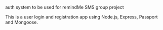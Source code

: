 auth system to be used for remindMe SMS group project


This is a user login and registration app using Node.js, Express, Passport and Mongoose.